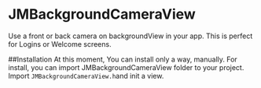 JMBackgroundCameraView
======================
Use a front or back camera on backgroundView in your app. This is perfect for Logins or Welcome screens.

##Installation
At this moment, You can install only a way, manually.
For install, you can import JMBackgroundCameraView folder to your project. Import `JMBackgroundCameraView.h`and init a view.
